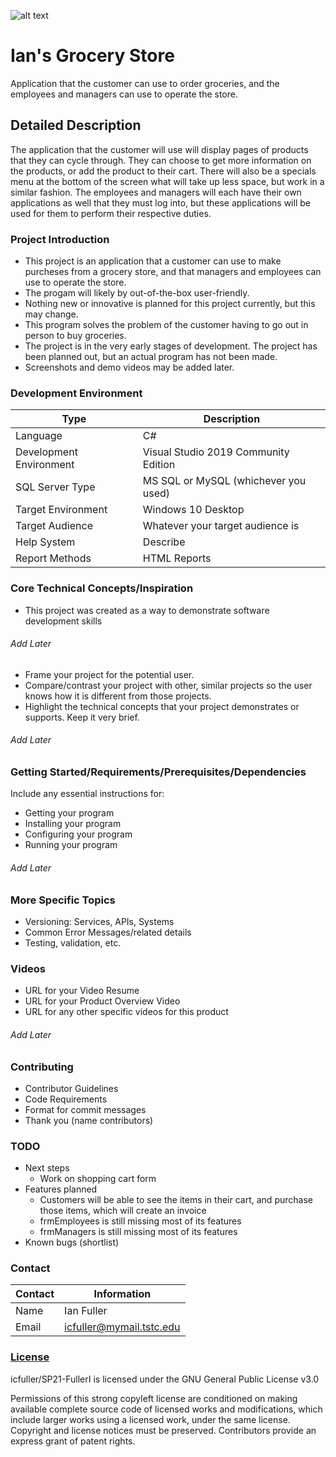 ![alt text](https://github.com/JamesFlippin/SP21-FullerI/blob/main/Images/GroceryStoreLogo64x64.png "My Logo")

# **Ian's Grocery Store**
Application that the customer can use to order groceries, and the employees and managers can use to operate the store.

## Detailed Description

The application that the customer will use will display pages of products that they can cycle through. They can choose to get more information on the products, or add the product to their cart. There will also be a specials menu at the bottom of the screen what will take up less space, but work in a similar fashion. The employees and managers will each have their own applications as well that they must log into, but these applications will be used for them to perform their respective duties.

### Project Introduction

- This project is an application that a customer can use to make purcheses from a grocery store, and that managers and employees can use to operate the store.
- The progam will likely by out-of-the-box user-friendly.
- Nothing new or innovative is planned for this project currently, but this may change.
- This program solves the problem of the customer having to go out in person to buy groceries.
- The project is in the very early stages of development. The project has been planned out, but an actual program has not been made.
- Screenshots and demo videos may be added later.

### Development Environment

Type | Description
-----|-------------
Language | C#
Development Environment | Visual Studio 2019 Community Edition
SQL Server Type | MS SQL or MySQL (whichever you used)
Target Environment | Windows 10 Desktop
Target Audience | Whatever your target audience is
Help System | Describe
Report Methods | HTML Reports

### Core Technical Concepts/Inspiration

- This project was created as a way to demonstrate software development skills
###### Add Later
- Frame your project for the potential user.
- Compare/contrast your project with other, similar projects so the user knows how it is different from those projects.
- Highlight the technical concepts that your project demonstrates or supports. Keep it very brief.

###### Add Later
### Getting Started/Requirements/Prerequisites/Dependencies
Include any essential instructions for:
- Getting your program
- Installing your program
- Configuring your program
- Running your program

###### Add Later
### More Specific Topics
- Versioning: Services, APIs, Systems
- Common Error Messages/related details
- Testing, validation, etc.

### Videos
- URL for your Video Resume
- URL for your Product Overview Video
- URL for any other specific videos for this product

###### Add Later
### Contributing
- Contributor Guidelines
- Code Requirements
- Format for commit messages
- Thank you (name contributors)

### TODO
- Next steps
  - Work on shopping cart form
- Features planned
  - Customers will be able to see the items in their cart, and purchase those items, which will create an invoice
  - frmEmployees is still missing most of its features
  - frmManagers is still missing most of its features
- Known bugs (shortlist)

### Contact

Contact | Information
--------|------
Name | Ian Fuller
Email | icfuller@mymail.tstc.edu

### <a href="https://github.com/JamesFlippin/SP21-FullerI/blob/main/LICENSE" target="_blank">License</a>
icfuller/SP21-FullerI is licensed under the GNU General Public License v3.0

Permissions of this strong copyleft license are conditioned on making available complete source code of licensed works and modifications, which include larger works using a licensed work, under the same license. Copyright and license notices must be preserved. Contributors provide an express grant of patent rights.
